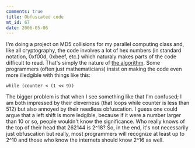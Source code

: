 ```yaml
--- 
comments: true
title: Obfuscated code
mt_id: 67
date: 2006-05-06
---
```

I'm doing a project on MD5 collisions for my parallel computing class and, like all cryptography, the code involves a lot of hex numbers (in standard notation, 0xf00d, 0xbeef, etc.) which naturaly makes parts of the code difficult to read.  That's simply the nature of [the algorithm](http://en.wikipedia.org/wiki/MD5#Algorithm).  Some programmers (often just mathematicians) insist on making the code even more illedgible with things like this:

<code>while (counter < (1 << 9))</code>

The bigger problem is that when I see something like that I'm confused; I am both impressed by their cleverness (that loops while counter is less than 512) but also annoyed by their needless obfuscation.  I guess one could argue that a left shift is more ledgible, because if it were a number larger than 10 or so, people wouldn't know the significance.  Who really knows of the top of their head that 262144 is 2^18?  So, in the end, it's not necessarily just obfuscation but really, most programmers will recognize at least up to 2^10 and those who know the internets should know 2^16 as well.
